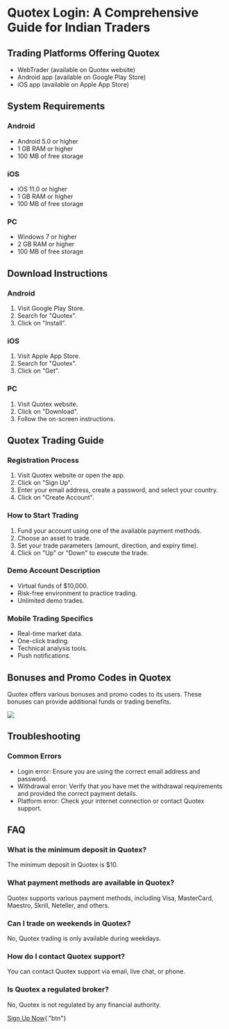 # Quotex Login: A Comprehensive Guide for Indian Traders

## Trading Platforms Offering Quotex

-   WebTrader (available on Quotex website)
-   Android app (available on Google Play Store)
-   iOS app (available on Apple App Store)

## System Requirements

### Android

-   Android 5.0 or higher
-   1 GB RAM or higher
-   100 MB of free storage

### iOS

-   iOS 11.0 or higher
-   1 GB RAM or higher
-   100 MB of free storage

### PC

-   Windows 7 or higher
-   2 GB RAM or higher
-   100 MB of free storage

## Download Instructions

### Android

1.  Visit Google Play Store.
2.  Search for "Quotex".
3.  Click on "Install".

### iOS

1.  Visit Apple App Store.
2.  Search for "Quotex".
3.  Click on "Get".

### PC

1.  Visit Quotex website.
2.  Click on "Download".
3.  Follow the on-screen instructions.

## Quotex Trading Guide

### Registration Process

1.  Visit Quotex website or open the app.
2.  Click on "Sign Up".
3.  Enter your email address, create a password, and select your
    country.
4.  Click on "Create Account".

### How to Start Trading

1.  Fund your account using one of the available payment methods.
2.  Choose an asset to trade.
3.  Set your trade parameters (amount, direction, and expiry time).
4.  Click on "Up" or "Down" to execute the trade.

### Demo Account Description

-   Virtual funds of \$10,000.
-   Risk-free environment to practice trading.
-   Unlimited demo trades.

### Mobile Trading Specifics

-   Real-time market data.
-   One-click trading.
-   Technical analysis tools.
-   Push notifications.

## Bonuses and Promo Codes in Quotex

Quotex offers various bonuses and promo codes to its users. These
bonuses can provide additional funds or trading benefits.

[![](https://static.quotex.io/files/3_en/300_250.jpg)](https://traff.sbs/brokerqxlid)

## Troubleshooting

### Common Errors

-   Login error: Ensure you are using the correct email address and
    password.
-   Withdrawal error: Verify that you have met the withdrawal
    requirements and provided the correct payment details.
-   Platform error: Check your internet connection or contact Quotex
    support.

## FAQ

### What is the minimum deposit in Quotex?

The minimum deposit in Quotex is \$10.

### What payment methods are available in Quotex?

Quotex supports various payment methods, including Visa, MasterCard,
Maestro, Skrill, Neteller, and others.

### Can I trade on weekends in Quotex?

No, Quotex trading is only available during weekdays.

### How do I contact Quotex support?

You can contact Quotex support via email, live chat, or phone.

### Is Quotex a regulated broker?

No, Quotex is not regulated by any financial authority.

[Sign Up Now](\%22https://traff.sbs/brokerqxsignup\%22){."btn"}

